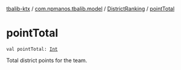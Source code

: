 [tbalib-ktx](../../index.md) / [com.npmanos.tbalib.model](../index.md) / [DistrictRanking](index.md) / [pointTotal](./point-total.md)

# pointTotal

`val pointTotal: `[`Int`](https://kotlinlang.org/api/latest/jvm/stdlib/kotlin/-int/index.html)

Total district points for the team.

